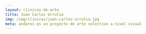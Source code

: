 ```yaml
---
layout: clinicas-de-arte
title: Juan Carlos Urrutia
img: /img/clinicas/juan-carlos-urrutia.jpg
meta: andares es un proyecto de arte colectivo a nivel visual
---
```


